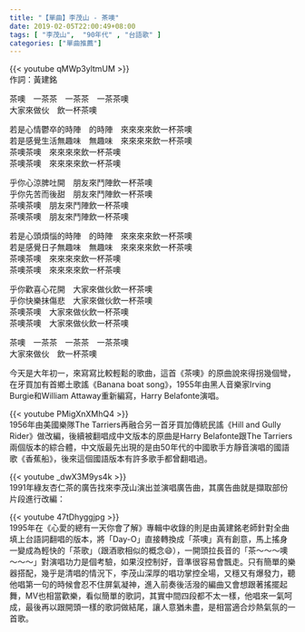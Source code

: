 ```yaml
---
title: "【單曲】李茂山 - 茶噢"
date: 2019-02-05T22:00:49+08:00
tags: [ "李茂山",  "90年代" , "台語歌" ] 
categories: ["單曲推薦"]
---
```


{{< youtube qMWp3yltmUM >}}
<br/>
作詞：黃建銘

茶噢　一茶茶　一茶茶　一茶茶噢  
大家來做伙　飲一杯茶噢  
<!--more-->
若是心情鬱卒的時陣　的時陣　來來來來飲一杯茶噢  
若是感覺生活無趣味　無趣味　來來來來飲一杯茶噢  
茶噢茶噢　來來來來飲一杯茶噢  
茶噢茶噢　來來來來飲一杯茶噢  

乎你心涼脾吐開　朋友來鬥陣飲一杯茶噢  
乎你先苦而後甜　朋友來鬥陣飲一杯茶噢  
茶噢茶噢　朋友來鬥陣飲一杯茶噢  
茶噢茶噢　朋友來鬥陣飲一杯茶噢  

若是心頭煩惱的時陣　的時陣　來來來來飲一杯茶噢  
若是感覺日子無趣味　無趣味　來來來來飲一杯茶噢  
茶噢茶噢　來來來來飲一杯茶噢  
茶噢茶噢　來來來來飲一杯茶噢  

乎你歡喜心花開　大家來做伙飲一杯茶噢  
乎你快樂抹傷悲　大家來做伙飲一杯茶噢  
茶噢茶噢　大家來做伙飲一杯茶噢  
茶噢茶噢　大家來做伙飲一杯茶噢  

茶噢　一茶茶　一茶茶　一茶茶噢  
大家來做伙　飲一杯茶噢  

今天是大年初一，來寫寫比較輕鬆的歌曲，這首《茶噢》的原曲說來得拐幾個彎，在牙買加有首鄉土歌謠《Banana boat song》，1955年由黑人音樂家Irving Burgie和William Attaway重新編寫，Harry Belafonte演唱。

{{< youtube PMigXnXMhQ4 >}}
<br/>
1956年由美國樂隊The Tarriers再融合另一首牙買加傳統民謠《Hill and Gully Rider》做改編，後續被翻唱成中文版本的原曲是Harry Belafonte跟The Tarriers兩個版本的綜合體，中文版最先出現的是由50年代的中國歌手方靜音演唱的國語歌《香蕉船》，後來這個國語版本有許多歌手都曾翻唱過。

{{< youtube _dwX3M9ys4k >}}
<br/>
1991年綠友杏仁茶的廣告找來李茂山演出並演唱廣告曲，其廣告曲就是擷取部份片段進行改編：

{{< youtube 47tDhyggjpg >}}
<br/>
1995年在《心愛的總有一天你會了解》專輯中收錄的則是由黃建銘老師針對全曲填上台語詞翻唱的版本，將「Day-O」直接轉換成「茶噢」真有創意，馬上搖身一變成為輕快的「茶歌」（跟酒歌相似的概念😄），一開頭拉長音的「茶～～～噢～～～」對演唱功力是個考驗，如果沒控制好，音準很容易會飄走。只有簡單的樂器搭配，幾乎是清唱的情況下，李茂山深厚的唱功掌控全場，又穩又有爆發力，聽他唱第一句的時候會忍不住屏氣凝神，進入前奏後活潑的編曲又會想跟著搖擺起舞，MV也相當歡樂，看似簡單的歌詞，其實中間四段都不太一樣，他唱來一氣呵成，最後再以跟開頭一樣的歌詞做結尾，讓人意猶未盡，是相當適合炒熱氣氛的一首歌。
<br/>
<br/>